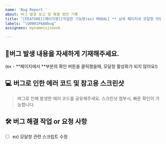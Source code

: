 ```yaml
---
name: 'Bug Report '
about: 버그 발생 보고 및 해결 방안 기록
title: "[FEATURE][페이지명][작업한 기능명(ex) MODAL] ** 상세 페이지내 모달창 작업"
labels: "\U0001F6A8bug"
assignees: mynameisjsoook

---
```


##  👾버그 발생 내용을 자세하게 기재해주세요. 
(ex - **페이지에서 **부분의 확인 버튼을 클릭했을때, 모달창 활성화가 되지 않아요!)


## 💻 버그로 인한 에러 코드 및 참고용 스크린샷
> 버그로 인해 발생한 에러 코드를 공유해주세요.
> 스크린샷 첨부시, 빠른 확인이 가능합니다.


## 🛠 버그 해결 작업 or 요청 사항
- [ ] ex) 모달창 관련 스크립트 수정
